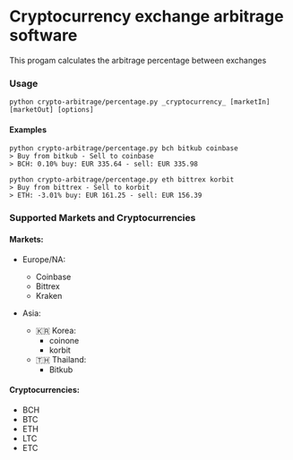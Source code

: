 # Cryptocurrency exchange arbitrage software

This progam calculates the arbitrage percentage between exchanges

### Usage

```shell
python crypto-arbitrage/percentage.py _cryptocurrency_ [marketIn] [marketOut] [options]
```

#### Examples

```shell
python crypto-arbitrage/percentage.py bch bitkub coinbase
> Buy from bitkub - Sell to coinbase
> BCH: 0.10% buy: EUR 335.64 - sell: EUR 335.98
```

```shell
python crypto-arbitrage/percentage.py eth bittrex korbit
> Buy from bittrex - Sell to korbit
> ETH: -3.01% buy: EUR 161.25 - sell: EUR 156.39
```

### Supported Markets and Cryptocurrencies

#### Markets:

- Europe/NA:
	- Coinbase
    - Bittrex
    - Kraken

- Asia:
    - 🇰🇷 Korea:
    	- coinone
    	- korbit
    - 🇹🇭 Thailand:
        - Bitkub

#### Cryptocurrencies:

- BCH
- BTC
- ETH
- LTC
- ETC
